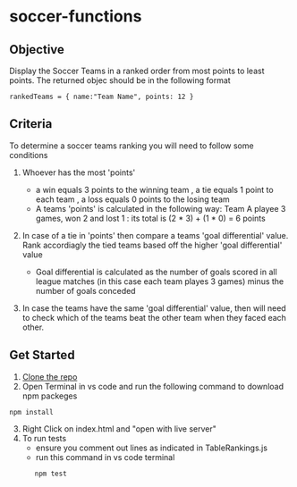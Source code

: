# soccer-functions

## Objective 

Display the Soccer Teams in a ranked order from most points to least points. The returned objec should be in the following format 

```
rankedTeams = { name:"Team Name", points: 12 } 
```

## Criteria 

To determine a soccer teams ranking you will need to follow some conditions 
 1. Whoever has the most 'points' 
    - a win equals 3 points to the winning team , a tie equals 1 point to each team , a loss equals 0 points to the losing team 
    - A teams 'points' is calculated in the following way: Team A playee 3 games, won 2 and lost 1 : its total is (2 * 3) + (1 * 0) = 6 points 
    
 2. In case of a tie in 'points' then compare a teams 'goal differential' value. Rank accordiagly the tied teams based off the higher 'goal differential' value
    - Goal differential is calculated as the number of goals scored in all league matches (in this case each team playes 3 games)  minus the number of goals conceded
    
 3. In case the teams have the same 'goal differential' value, then will need to check which of the teams beat the other team when they faced each other. 
 
 
 ## Get Started
  1. [Clone the repo](https://docs.github.com/en/repositories/creating-and-managing-repositories/cloning-a-repository) 
  2. Open Terminal in vs code and run the following command to download npm packeges 
  ```
  npm install
  ```
  3. Right Click on index.html and "open with live server" 
  4. To run tests
      - ensure you comment out lines as indicated in TableRankings.js 
      - run this command in vs code terminal 
       ```
          npm test
       ```
     
 
